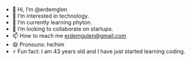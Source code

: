 - 👋 Hi, I’m @erdemglen
- 👀 I’m interested in technology.
- 🌱 I’m currently learning phyton.
- 💞️ I’m looking to collaborate on startups.
- 📫 How to reach me erdemgulen@gmail.com
- 😄 Pronouns: he/him
- ⚡ Fun fact: I am 43 years old and I have just started learning coding.

<!---
erdemglen/erdemglen is a ✨ special ✨ repository because its `README.md` (this file) appears on your GitHub profile.
You can click the Preview link to take a look at your changes.
--->
